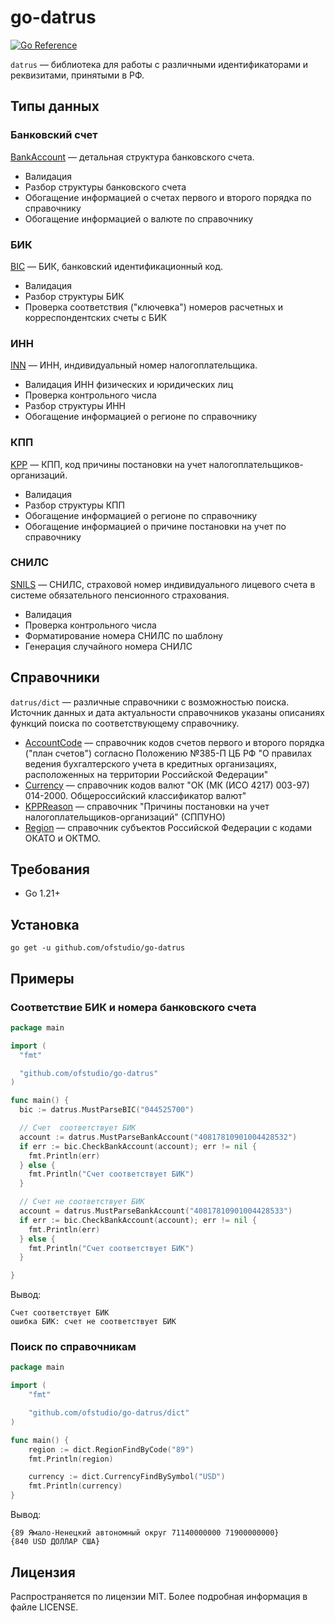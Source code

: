 # go-datrus

[![Go Reference](https://pkg.go.dev/badge/github.com/ofstudio/go-datrus.svg)](https://pkg.go.dev/github.com/ofstudio/go-datrus)

`datrus` — библиотека для работы с различными идентификаторами и реквизитами, принятыми в РФ.

## Типы данных

### Банковский счет

[BankAccount](https://pkg.go.dev/github.com/ofstudio/go-datrus#BankAccount) — детальная структура банковского счета.
- Валидация
- Разбор структуры банковского счета
- Обогащение информацией о счетах первого и второго порядка по справочнику 
- Обогащение информацией о валюте по справочнику

### БИК

[BIC](https://pkg.go.dev/github.com/ofstudio/go-datrus#BIC) — БИК, банковский идентификационный код.
- Валидация
- Разбор структуры БИК
- Проверка соответствия ("ключевка") номеров расчетных и корреспондентских счеты с БИК

### ИНН

[INN](https://pkg.go.dev/github.com/ofstudio/go-datrus#INN) — ИНН, индивидуальный номер налогоплательщика.

- Валидация ИНН физических и юридических лиц
- Проверка контрольного числа
- Разбор структуры ИНН
- Обогащение информацией о регионе по справочнику

### КПП

[KPP](https://pkg.go.dev/github.com/ofstudio/go-datrus#KPP) — КПП, код причины постановки на учет 
налогоплательщиков-организаций.

- Валидация
- Разбор структуры КПП
- Обогащение информацией о регионе по справочнику
- Обогащение информацией о причине постановки на учет по справочнику


### СНИЛС 

[SNILS](https://pkg.go.dev/github.com/ofstudio/go-datrus#SNILS) — СНИЛС, страховой номер индивидуального лицевого счета в системе обязательного пенсионного страхования.

- Валидация
- Проверка контрольного числа
- Форматирование номера СНИЛС по шаблону
- Генерация случайного номера СНИЛС

## Справочники

`datrus/dict` — различные справочники с возможностью поиска. 
Источник данных и дата актуальности справочников указаны описаниях функций поиска 
по соответствующему справочнику.

 - [AccountCode](https://pkg.go.dev/github.com/ofstudio/go-datrus/dict#AccountCode) —
   справочник кодов счетов первого и второго порядка ("план счетов") согласно Положению №385-П ЦБ РФ
   "О правилах ведения бухгалтерского учета в кредитных организациях, расположенных
   на территории Российской Федерации"
 - [Currency](https://pkg.go.dev/github.com/ofstudio/go-datrus/dict#Currency) — справочник кодов валют 
   "ОК (МК (ИСО 4217) 003-97) 014-2000. Общероссийский классификатор валют"
 - [KPPReason](https://pkg.go.dev/github.com/ofstudio/go-datrus/dict#KPPReason) — справочник 
   "Причины постановки на учет налогоплательщиков-организаций" (СППУНО)
 - [Region](https://pkg.go.dev/github.com/ofstudio/go-datrus/dict#Region) — справочник субъектов 
   Российской Федерации с кодами ОКАТО и ОКТМО.

## Требования

- Go 1.21+

## Установка

```
go get -u github.com/ofstudio/go-datrus
```

## Примеры

### Соответствие БИК и номера банковского счета

```go
package main

import (
  "fmt"

  "github.com/ofstudio/go-datrus"
)

func main() {
  bic := datrus.MustParseBIC("044525700")

  // Счет  соответствует БИК
  account := datrus.MustParseBankAccount("40817810901004428532")
  if err := bic.CheckBankAccount(account); err != nil {
    fmt.Println(err)
  } else {
    fmt.Println("Счет соответствует БИК")
  }

  // Счет не соответствует БИК
  account = datrus.MustParseBankAccount("40817810901004428533")
  if err := bic.CheckBankAccount(account); err != nil {
    fmt.Println(err)
  } else {
    fmt.Println("Счет соответствует БИК")
  }

}
```
Вывод:
```
Счет соответствует БИК
ошибка БИК: счет не соответствует БИК
```

### Поиск по справочникам

```go
package main

import (
	"fmt"

	"github.com/ofstudio/go-datrus/dict"
)

func main() {
	region := dict.RegionFindByCode("89")
	fmt.Println(region)

	currency := dict.CurrencyFindBySymbol("USD")
	fmt.Println(currency)
}
```

Вывод:
```
{89 Ямало-Ненецкий автономный округ 71140000000 71900000000}
{840 USD ДОЛЛАР США}
```

## Лицензия
Распространяется по лицензии MIT. Более подробная информация в файле LICENSE.
